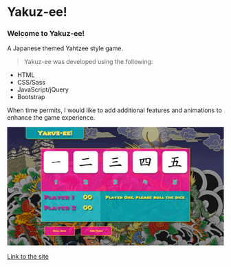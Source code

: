 # Yakuz-ee!

### Welcome to **Yakuz-ee!**

A Japanese themed Yahtzee style game.

> Yakuz-ee was developed using the following:
* HTML
* CSS/Sass
* JavaScript/jQuery
* Bootstrap

When time permits, I would like to add additional features and animations to enhance the game experience.

![Yakuz-ee Image](images/screenshot.png)

[Link to the site](jeffsteed.github.io/project1)
